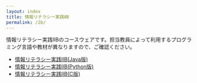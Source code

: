 ```yaml
---
layout: index
title: 情報リテラシー実践ⅡB
permalink: /2b/
---
```


情報リテラシー実践ⅡBのコースウェアです。担当教員によって利用するプログラミング言語や教材が異なりますので、ご確認ください。

-   [情報リテラシー実践ⅡB(Java版)](/lit/2b/java/)
-   [情報リテラシー実践ⅡB(Python版)](/lit/2b/python/)
-   [情報リテラシー実践ⅡB(C版)](/lit/2b/c/)

